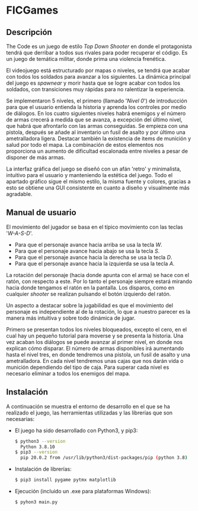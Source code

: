 # FICGames

## Descripción

The Code es un juego de estilo *Top Down Shooter* en donde el protagonista tendrá que derribar a todos sus rivales para poder recuperar el código. Es un juego de temática militar, donde prima una violencia frenética.
 
El videojuego está estructurado por mapas o niveles, se tendrá que acabar con todos los soldados para avanzar a los siguientes. La dinámica principal del juego es *spawnear* y morir hasta que se logre acabar con todos los soldados, con transiciones muy rápidas para no ralentizar la experiencia. 
 
Se implementaron 5 niveles, el primero (llamado '*Nivel 0*') de introducción para que el usuario entienda la historia y aprenda los controles por medio de diálogos. En los cuatro siguientes niveles habrá enemigos y el número de armas crecerá a medida que se avanza, a excepción del último nivel, que habrá que afrontarlo con las armas conseguidas. Se empieza con una pistola, después se añade al inventario un fusil de asalto y por último una ametralladora ligera. Destacar también la existencia de items de munición y salud por todo el mapa. La combinación de estos elementos nos proporciona un aumento de dificultad escalonada entre niveles a pesar de disponer de más armas.

La interfaz gráfica del juego se diseñó con un afán 'retro' y minimalista, intuitivo para el usuario y manteniendo la estética del juego. Todo el apartado gráfico sigue el mismo estilo, la misma fuente y colores, gracias a esto se obtiene una GUI consistente en cuanto a diseño y visualmente más agradable.

## Manual de usuario
  
El movimiento del jugador se basa en el típico movimiento con las teclas '*W-A-S-D*'. 
* Para que el personaje avance hacia arriba se usa la tecla *W*.
* Para que el personaje avance hacia abajo se usa la tecla *S*.
* Para que el personaje avance hacia la derecha se usa la tecla *D*.
* Para que el personaje avance hacia la izquierda se usa la tecla *A*.

La rotación del personaje (hacia donde apunta con el arma) se hace con el ratón, con respecto a este. Por lo tanto el personaje siempre estará mirando hacia donde tengamos el ratón en la pantalla. Los disparos, como en cualquier *shooter* se realizan pulsando el botón izquierdo del ratón.

Un aspecto a destacar sobre la jugabilidad es que el movimiento del personaje es independiente al de la rotación, lo que a nuestro parecer es la manera más intuitiva  y sobre todo dinámica de jugar.

Primero se presentan todos los niveles bloqueados, excepto el cero, en el cual hay un pequeño tutorial para moverse y se presenta la historia. Una vez acaban los diálogos se puede avanzar al primer nivel, en donde nos explican cómo disparar. El número de armas disponibles irá aumentando hasta el nivel tres, en donde tendremos una pistola, un fusil de asalto y una ametralladora. En cada nivel tendremos unas cajas que nos darán vida o munición dependiendo del tipo de caja. Para superar cada nivel es necesario eliminar a todos los enemigos del mapa.

## Instalación

A continuación se muestra el entorno de desarrollo en el que se ha realizado el juego, las herramientas utilizadas y las librerías que son necesarias:
* El juego ha sido desarrollado con Python3, y pip3:
  ```bash
  $ python3 --version
    Python 3.8.10
  $ pip3 --version                      
    pip 20.0.2 from /usr/lib/python3/dist-packages/pip (python 3.8)
  ```
* Instalación de librerías:
  ```bash
  $ pip3 install pygame pytmx matplotlib
  ```
* Ejecución (incluido un .exe para plataformas Windows):
  ```bash
  $ pyhon3 main.py
  ```
